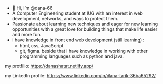 - 👋 Hi, I’m @dana-66
- A Computer Engineering student at IUG with an interest in web development, networks, and ways to protect them.
- Passionate about learning new techniques and eager for new learning opportunities with a great love for building things that make life easier and more fun.
- i have knowledge in front end web development (still learning) :
    - html, css, JavaScript
    - git, figma.
  beside that i have knowledge in working with other programming languages such as python and java.

my protfilio:
    https://danashatat.netlify.app/

my LinkedIn profile:
    https://www.linkedin.com/in/dana-tarik-36ba65292/

<!---
dana-66/dana-66 is a ✨ special ✨ repository because its `README.md` (this file) appears on your GitHub profile.
You can click the Preview link to take a look at your changes.
--->
